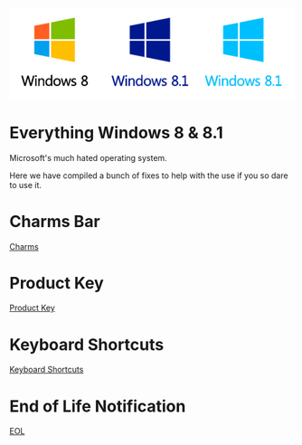 ![Windows 8](Images/win-8.png)

# Everything Windows 8 & 8.1

Microsoft's much hated operating system.

Here we have compiled a bunch of fixes to help with the use if you so dare to use it.


# Charms Bar

[Charms](charms.md)

# Product Key

[Product Key](productkey.md)

# Keyboard Shortcuts

[Keyboard Shortcuts](shortcuts.md)

# End of Life Notification

[EOL](eol.md)
